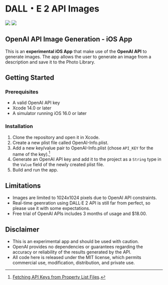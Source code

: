 # DALL・E 2 API Images

<p>
    <img src="https://img.shields.io/badge/iOS-16.0+-blue.svg" />
    <img src="https://img.shields.io/badge/Swift-5.6-brightgreen.svg" />
</p>

## OpenAI API Image Generation - iOS App

This is an **experimental iOS App** that make use of the **OpenAI API** to generate images.
The app allows the user to generate an image from a description and save it to the Photo Library.

## Getting Started

### Prerequisites
- A valid OpenAI API key
- Xcode 14.0 or later
- A simulator running iOS 16.0 or later

### Installation
1. Clone the repository and open it in Xcode.
2. Create a new plist file called OpenAI-Info.plist.
3. Add a new key/value pair to OpenAI-Info.plist (chose `API_KEY` for the name of the key).[^1]
4. Generate an OpenAI API key and add it to the project as a `String` type in the `Value` field of the newly created plist file.  
5. Build and run the app.

[^1]: [Fetching API Keys from Property List Files](https://peterfriese.dev/posts/reading-api-keys-from-plist-files/).

## Limitations

- Images are limited to 1024x1024 pixels due to OpenAI API constraints.
- Real-time geenration using DALL·E 2 API is still far from perfect, so please use it with some expectations.
- Free trial of OpenAI APIs includes 3 months of usage and $18.00.

## Disclaimer

- This is an experimental app and should be used with caution.
- OpenAI provides no dependencies or guarantees regarding the accuracy or reliability of the results generated by the API.
- All code here is released under the MIT license, which permits commercial use, modification, distribution, and private use.




